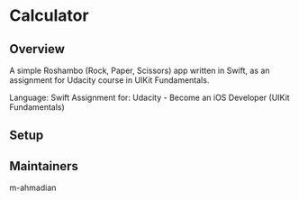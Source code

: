 # Calculator

## Overview

A simple Roshambo (Rock, Paper, Scissors) app written in Swift, as an assignment for Udacity course in UIKit Fundamentals. 

Language: Swift
Assignment for: Udacity - Become an iOS Developer (UIKit Fundamentals)

## Setup

## Maintainers
m-ahmadian
